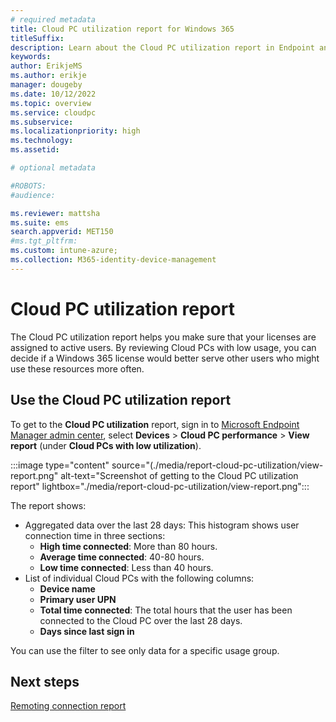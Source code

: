 ```yaml
---
# required metadata
title: Cloud PC utilization report for Windows 365
titleSuffix:
description: Learn about the Cloud PC utilization report in Endpoint analytics for Windows 365 Cloud PCs.
keywords:
author: ErikjeMS  
ms.author: erikje
manager: dougeby
ms.date: 10/12/2022
ms.topic: overview
ms.service: cloudpc
ms.subservice:
ms.localizationpriority: high
ms.technology:
ms.assetid: 

# optional metadata

#ROBOTS:
#audience:

ms.reviewer: mattsha
ms.suite: ems
search.appverid: MET150
#ms.tgt_pltfrm:
ms.custom: intune-azure;
ms.collection: M365-identity-device-management
---
```


# Cloud PC utilization report

The Cloud PC utilization report helps you make sure that your licenses are assigned to active users. By reviewing Cloud PCs with low usage, you can decide if a Windows 365 license would better serve other users who might use these resources more often.

## Use the Cloud PC utilization report

To get to the **Cloud PC utilization** report, sign in to [Microsoft Endpoint Manager admin center](https://go.microsoft.com/fwlink/?linkid=2109431), select **Devices** > **Cloud PC performance** > **View report** (under **Cloud PCs with low utilization**).

:::image type="content" source="(./media/report-cloud-pc-utilization/view-report.png" alt-text="Screenshot of getting to the Cloud PC utilization report" lightbox="./media/report-cloud-pc-utilization/view-report.png":::

The report shows:

- Aggregated data over the last 28 days: This histogram shows user connection time in three sections:
    - **High time connected**: More than 80 hours.
    - **Average time connected**: 40-80 hours.
    - **Low time connected**: Less than 40 hours.
- List of individual Cloud PCs with the following columns:
    - **Device name**
    - **Primary user UPN**
    - **Total time connected**: The total hours that the user has been connected to the Cloud PC over the last 28 days.
    - **Days since last sign in**

You can use the filter to see only data for a specific usage group.

<!-- ########################## -->
## Next steps

[Remoting connection report](report-remoting-connection.md)
